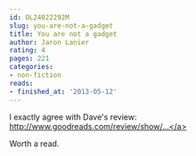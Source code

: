 ```yaml
---
id: OL24022292M
slug: you-are-not-a-gadget
title: You are not a gadget
author: Jaron Lanier
rating: 4
pages: 221
categories:
- non-fiction
reads:
- finished_at: '2013-05-12'
---
```

I exactly agree with Dave's review: <a target="_blank" rel="noopener nofollow" href="https://www.goodreads.com/review/show/281756581">http://www.goodreads.com/review/show/...</a>

Worth a read.
